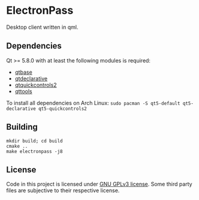 # ElectronPass
Desktop client written in qml.

## Dependencies
Qt >= 5.8.0 with at least the following modules is required:
- [qtbase](http://code.qt.io/cgit/qt/qtbase.git)
- [qtdeclarative](http://code.qt.io/cgit/qt/qtdeclarative.git)
- [qtquickcontrols2](http://code.qt.io/cgit/qt/qtquickcontrols2.git)
- [qttools](http://code.qt.io/cgit/qt/qttools.git/)

To install all dependencies on Arch Linux:
```sudo pacman -S qt5-default qt5-declarative qt5-quickcontrols2```

## Building

    mkdir build; cd build
    cmake ..
    make electronpass -j8


## License
Code in this project is licensed under [GNU GPLv3 license](https://github.com/electronpass/electronpass-desktop/blob/master/LICENSE). Some third party files are subjective to their respective license.